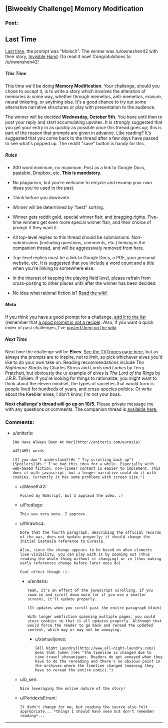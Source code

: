 ## [Biweekly Challenge] Memory Modification

### Post:

## Last Time

[Last time,](https://www.reddit.com/r/rational/comments/51o2cs/biweekly_challenge_moloch/?sort=confidence) the prompt was "Moloch". The winner was /u/owneshen42 with their story, [Invisible Hand](https://www.reddit.com/r/rational/comments/51o2cs/biweekly_challenge_moloch/d7m1knt). Go read it now! Congratulations to /u/owenshen42!

##### This Time

This time we'll be doing **Memory Modification**. Your challenge, should you chose to accept it, is to write a story which involves the alteration of memories in some way, whether through memetics, anti-memetics, erasure, neural tinkering, or anything else. It's a good chance to try out some alternative narrative structures or play with presentation to the audience.

The winner will be decided **Wednesday, October 5th.** You have until then to post your reply and start accumulating upvotes. It is strongly suggested that you get your entry in as quickly as possible once this thread goes up; this is part of the reason that prompts are given in advance. Like reading? It's suggested that you come back to the thread after a few days have passed to see what's popped up. The reddit "save" button is handy for this.

##### Rules

* 300 word minimum, no maximum. Post as a link to Google Docs, pastebin, Dropbox, etc. **This is mandatory.**

* No plagiarism, but you're welcome to recycle and revamp your own ideas you've used in the past.

* Think before you downvote.

* Winner will be determined by "best" sorting.

* Winner gets reddit gold, special winner flair, and bragging rights. Five-time winners get even more special winner flair, and their choice of prompt if they want it.

* All top-level replies to this thread should be submissions. Non-submissions (including questions, comments, etc.) belong in the companion thread, and will be aggressively removed from here.

* Top-level replies must be a link to Google Docs, a PDF, your personal website, etc. It is suggested that you include a word count and a title when you're linking to somewhere else.

* In the interest of keeping the playing field level, please refrain from cross-posting to other places until after the winner has been decided.

* No idea what rational fiction is? [Read the wiki!](http://www.reddit.com/r/rational/wiki/index)

##### Meta

If you think you have a good prompt for a challenge, [add it to the list](https://docs.google.com/spreadsheets/d/1B6HaZc8FYkr6l6Q4cwBc9_-Yq1g0f_HmdHK5L1tbEbA/edit?usp=sharing) (remember that [a good prompt is not a recipe](http://www.reddit.com/r/WritingPrompts/wiki/prompts?src=RECIPE)). Also, if you want a quick index of past challenges, I've [posted them on the wiki](https://www.reddit.com/r/rational/wiki/weeklychallenge).

##### Next Time

Next time the challenge will be **Elves**. [See the TVTropes page here](http://tvtropes.org/pmwiki/pmwiki.php/Main/OurElvesAreBetter), but as always the prompts are to inspire, not to limit, so pick whichever elves you'd like to do your own take on. Reading recommendations include *The Nightmare Stacks* by Charles Stross and *Lords and Ladies* by Terry Pratchett, but obviously the ur example of elves is *The Lord of the Rings* by J.R.R. Tolkien. If you're looking for things to rationalize, you might want to think about the eleven mindset, the types of societies that would form is people lived for hundreds of years, and cross-species politics. Or write about the Keebler elves, I don't know, I'm not your boss.

**Next challenge's thread will go up on 10/5.** Please private message me with any questions or comments. The companion thread is [available here.](https://www.reddit.com/r/rational/comments/53w4an/challenge_companion_memory_modification/)

### Comments:

- u/eniteris:
  ```
  [We Have Always Been At War](http://eniteris.com/eurasia)

  447(405) words

  [If you don't understand](#s " Try scrolling back up")
  [Spoilers](#s " I've had this idea for a while. Especially with web-based fiction, non-linear content is easier to implement. This does it with javascript, but a longer narrative could do it with cookies. Currently it has some problems with screen size.")
  ```

  - u/Meneth32:
    ```
    Foiled by NoScript, but I applaud the idea. :)
    ```

  - u/Fredlage:
    ```
    This was very meta. I approve.
    ```

  - u/thrawnca:
    ```
    Note that the fourth paragraph, describing the official records of the war, does not update properly; it should change the initial Eastasia reference to Eurasia.

    Also, since the change appears to be based on when elements lose visibility, you can play with it by zooming out (thus reading the whole thing without it changing) or in (thus making early references change before later ones do).

    Cool effect though :).
    ```

    - u/eniteris:
      ```
      Yeah, it's an effect of the javascript scrolling. If you zoom in and scroll down more (or if you use a smaller screen), it'll update properly.

      (It updates when you scroll past the enitre paragraph block)

      With longer webfiction spanning multiple pages, you could store cookies so that it all updates properly. Although that would force the reader to go back and reread the updated content, which may or may not be annoying.
      ```

      - u/xamueljones:
        ```
        [All Night Laundry](http://www.all-night-laundry.com/) does that [when ](#s "the timeline is changed due to time-travel shenanigans. Readers do get annoyed when they have to do the rereading and there's no obvious point in the archives where the timeline changed (meaning they have to reread the entire comic).")
        ```

  - u/b_sen:
    ```
    Nice leveraging the online nature of the story!
    ```

  - u/PeridexisErrant:
    ```
    It didn't change for me, but reading the source also felt appropriate... *things I should have seen but don't remember reading*...
    ```

---

